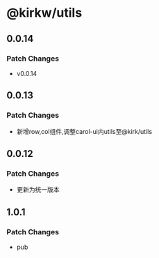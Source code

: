 # @kirkw/utils

## 0.0.14

### Patch Changes

- v0.0.14

## 0.0.13

### Patch Changes

- 新增row,col组件,调整carol-ui内utils至@kirk/utils

## 0.0.12

### Patch Changes

- 更新为统一版本

## 1.0.1

### Patch Changes

- pub
